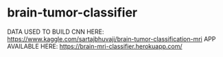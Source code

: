 # brain-tumor-classifier


DATA USED TO BUILD CNN HERE: https://www.kaggle.com/sartajbhuvaji/brain-tumor-classification-mri
APP AVAILABLE HERE:  https://brain-mri-classifier.herokuapp.com/ 
